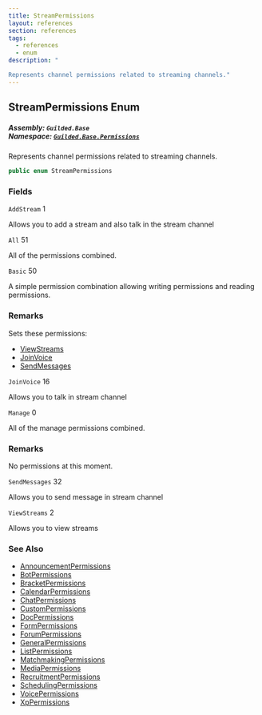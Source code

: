 ```yaml
---
title: StreamPermissions
layout: references
section: references
tags:
  - references
  - enum
description: "

Represents channel permissions related to streaming channels."
---
```


## StreamPermissions Enum
##### **Assembly:** `Guilded.Base`<br/>**Namespace:** [`Guilded.Base.Permissions`](Guilded.Base.Permissions 'Guilded.Base.Permissions')

Represents channel permissions related to streaming channels.

```csharp
public enum StreamPermissions
```
### Fields

<a name='Guilded.Base.Permissions.StreamPermissions.AddStream'></a>

`AddStream` 1

Allows you to add a stream and also talk in the stream channel

<a name='Guilded.Base.Permissions.StreamPermissions.All'></a>

`All` 51

All of the permissions combined.

<a name='Guilded.Base.Permissions.StreamPermissions.Basic'></a>

`Basic` 50

A simple permission combination allowing writing permissions and reading permissions.

### Remarks
  
Sets these permissions:  
- [ViewStreams](StreamPermissions#Guilded.Base.Permissions.StreamPermissions.ViewStreams 'Guilded.Base.Permissions.StreamPermissions.ViewStreams')  
- [JoinVoice](StreamPermissions#Guilded.Base.Permissions.StreamPermissions.JoinVoice 'Guilded.Base.Permissions.StreamPermissions.JoinVoice')  
- [SendMessages](StreamPermissions#Guilded.Base.Permissions.StreamPermissions.SendMessages 'Guilded.Base.Permissions.StreamPermissions.SendMessages')

<a name='Guilded.Base.Permissions.StreamPermissions.JoinVoice'></a>

`JoinVoice` 16

Allows you to talk in stream channel

<a name='Guilded.Base.Permissions.StreamPermissions.Manage'></a>

`Manage` 0

All of the manage permissions combined.

### Remarks
  
No permissions at this moment.

<a name='Guilded.Base.Permissions.StreamPermissions.SendMessages'></a>

`SendMessages` 32

Allows you to send message in stream channel

<a name='Guilded.Base.Permissions.StreamPermissions.ViewStreams'></a>

`ViewStreams` 2

Allows you to view streams

### See Also
- [AnnouncementPermissions](AnnouncementPermissions 'Guilded.Base.Permissions.AnnouncementPermissions')
- [BotPermissions](BotPermissions 'Guilded.Base.Permissions.BotPermissions')
- [BracketPermissions](BracketPermissions 'Guilded.Base.Permissions.BracketPermissions')
- [CalendarPermissions](CalendarPermissions 'Guilded.Base.Permissions.CalendarPermissions')
- [ChatPermissions](ChatPermissions 'Guilded.Base.Permissions.ChatPermissions')
- [CustomPermissions](CustomPermissions 'Guilded.Base.Permissions.CustomPermissions')
- [DocPermissions](DocPermissions 'Guilded.Base.Permissions.DocPermissions')
- [FormPermissions](FormPermissions 'Guilded.Base.Permissions.FormPermissions')
- [ForumPermissions](ForumPermissions 'Guilded.Base.Permissions.ForumPermissions')
- [GeneralPermissions](GeneralPermissions 'Guilded.Base.Permissions.GeneralPermissions')
- [ListPermissions](ListPermissions 'Guilded.Base.Permissions.ListPermissions')
- [MatchmakingPermissions](MatchmakingPermissions 'Guilded.Base.Permissions.MatchmakingPermissions')
- [MediaPermissions](MediaPermissions 'Guilded.Base.Permissions.MediaPermissions')
- [RecruitmentPermissions](RecruitmentPermissions 'Guilded.Base.Permissions.RecruitmentPermissions')
- [SchedulingPermissions](SchedulingPermissions 'Guilded.Base.Permissions.SchedulingPermissions')
- [VoicePermissions](VoicePermissions 'Guilded.Base.Permissions.VoicePermissions')
- [XpPermissions](XpPermissions 'Guilded.Base.Permissions.XpPermissions')
